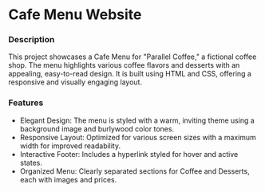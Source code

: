 # Cafe Menu Website
### Description
This project showcases a Cafe Menu for "Parallel Coffee," a fictional coffee shop. The menu highlights various coffee flavors and desserts with an appealing, easy-to-read design. It is built using HTML and CSS, offering a responsive and visually engaging layout.

### Features


 * Elegant Design: The menu is styled with a warm, inviting theme using a background image and burlywood color tones.
 * Responsive Layout: Optimized for various screen sizes with a maximum width for improved readability.
 * Interactive Footer: Includes a hyperlink styled for hover and active states.
 * Organized Menu: Clearly separated sections for Coffee and Desserts, each with images and prices.
 
